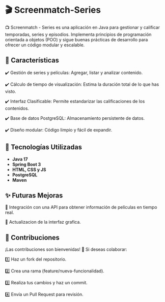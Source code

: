 # 🎬  Screenmatch-Series

📺 Screenmatch - Series es una aplicación en Java para gestionar y calificar temporadas, series y episodios. Implementa principios de programación orientada a objetos (POO) y sigue buenas prácticas de desarrollo para ofrecer un código modular y escalable.

## 🚀 Características
✔️ Gestión de series y películas: Agregar, listar y analizar contenido.

✔️ Cálculo de tiempo de visualización: Estima la duración total de lo que has visto.

✔️ Interfaz Clasificable: Permite estandarizar las calificaciones de los contenidos.

✔️ Base de datos PostgreSQL: Almacenamiento persistente de datos.

✔️ Diseño modular: Código limpio y fácil de expandir.

## 🔧 Tecnologías Utilizadas

- **Java 17**
- **Spring Boot 3**
- **HTML, CSS y JS**
- **PostgreSQL**
- **Maven**

## ✨ Futuras Mejoras
📌 Integración con una API para obtener información de películas en tiempo real.

📌 Actualizacion de la interfaz grafica.

## 🤝 Contribuciones

¡Las contribuciones son bienvenidas! 🎉 Si deseas colaborar:

1️⃣ Haz un fork del repositorio.

2️⃣ Crea una rama (feature/nueva-funcionalidad).

3️⃣ Realiza tus cambios y haz un commit.

4️⃣ Envía un Pull Request para revisión.
